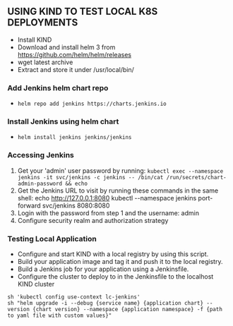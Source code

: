 ## USING KIND TO TEST LOCAL K8S DEPLOYMENTS
- Install KIND
- Download and install helm 3 from https://github.com/helm/helm/releases
- wget latest archive
- Extract and store it under /usr/local/bin/
### Add Jenkins helm chart repo
- `helm repo add jenkins https://charts.jenkins.io`
### Install Jenkins using helm chart
- `helm install jenkins jenkins/jenkins`
### Accessing Jenkins
1. Get your 'admin' user password by running:
  `kubectl exec --namespace jenkins -it svc/jenkins -c jenkins -- /bin/cat /run/secrets/chart-admin-password && echo`
2. Get the Jenkins URL to visit by running these commands in the same shell:
  echo http://127.0.0.1:8080
  kubectl --namespace jenkins port-forward svc/jenkins 8080:8080
3. Login with the password from step 1 and the username: admin
4. Configure security realm and authorization strategy

### Testing Local Application
- Configure and start KIND with a local registry by using this script.
- Build your application image and tag it and push it to the local registry.
- Build a Jenkins job for your application using a Jenkinsfile.
- Configure the cluster to deploy to in the Jenkinsfile to the localhost KIND cluster

```
sh 'kubectl config use-context lc-jenkins'
sh "helm upgrade -i --debug {service name} {application chart} --version {chart version} --namespace {application namespace} -f {path to yaml file with custom values}"
```

